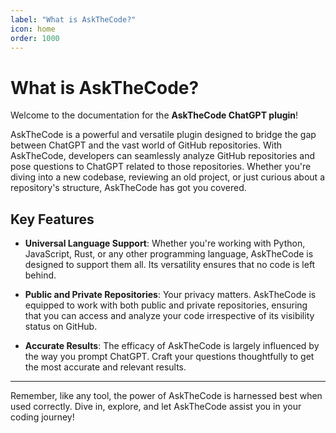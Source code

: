 ```yaml
---
label: "What is AskTheCode?"
icon: home
order: 1000
---
```


# What is AskTheCode?

Welcome to the documentation for the **AskTheCode ChatGPT plugin**!

AskTheCode is a powerful and versatile plugin designed to bridge the gap between ChatGPT and the vast world of GitHub repositories. With AskTheCode, developers can seamlessly analyze GitHub repositories and pose questions to ChatGPT related to those repositories. Whether you're diving into a new codebase, reviewing an old project, or just curious about a repository's structure, AskTheCode has got you covered.

## Key Features

- **Universal Language Support**: Whether you're working with Python, JavaScript, Rust, or any other programming language, AskTheCode is designed to support them all. Its versatility ensures that no code is left behind.

- **Public and Private Repositories**: Your privacy matters. AskTheCode is equipped to work with both public and private repositories, ensuring that you can access and analyze your code irrespective of its visibility status on GitHub.

- **Accurate Results**: The efficacy of AskTheCode is largely influenced by the way you prompt ChatGPT. Craft your questions thoughtfully to get the most accurate and relevant results.

---

Remember, like any tool, the power of AskTheCode is harnessed best when used correctly. Dive in, explore, and let AskTheCode assist you in your coding journey!
